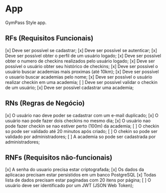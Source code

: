 # App

GymPass Style app.

## RFs (Requisitos Funcionais)

[x] Deve ser possível se cadastrar;
[x] Deve ser possível se autenticar;
[x] Deve ser possível obter o perfil de um usuário logado;
[x] Deve ser possível obter o numero de checkins realizados pelo usuário logado;
[x] Deve ser possível o usuário obter seu histórico de checkins;
[x] Deve ser possível o usuário buscar academias mais proximas (até 10km);
[x] Deve ser possível o usuario buscar academias pelo nome;
[x] Deve ser possível o usuário realizar checkin em uma academia;
[ ] Deve ser possível validar o checkin de um usuário;
[x] Deve ser possível cadastrar uma academia;

## RNs (Regras de Negócio)

[x] O usuário nao deve poder se cadastrar com um e-mail duplicado;
[x] O usuário nao pode fazer dois checkins no mesmo dia;
[x] O usuário nao pode fazer checkin se nao estiver perto (100m) da academia;
[ ] O checkin so pode ser validado até 20 minutos após criado;
[ ] O chekin so pode ser validado por administradores;
[ ] A academia so pode ser cadastrada por administradores;


## RNFs (Requisitos não-funcionais)

[x] A senha do usuario precisa estar criptografada;
[x] Os dados da aplicacao precisam estar persistidos em um banco PostgreSQL
[x] Todas lista de dados precisam estar paginadas com 20 itens por página;
[ ] O usuário deve ser identificado por um JWT (JSON Web Token);
